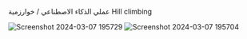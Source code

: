 عملي الذكاء الاصطناعي  / خوارزمية Hill climbing

![Screenshot 2024-03-07 195729](https://github.com/SRR3I/Hill/assets/131468544/c9e84cc7-7a2d-498d-a544-0c5e07a205d6)
![Screenshot 2024-03-07 195704](https://github.com/SRR3I/Hill/assets/131468544/adf948dd-17b3-4661-9033-b832adea8035)

